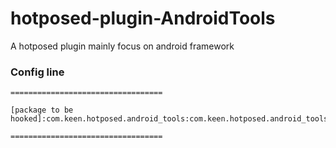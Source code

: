 # hotposed-plugin-AndroidTools
A hotposed plugin mainly focus on android framework 

### Config line

```
==================================

[package to be hooked]:com.keen.hotposed.android_tools:com.keen.hotposed.android_tools.core.HookEntrance:on

==================================
```
